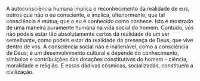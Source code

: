 ﻿A autoconsciência humana implica o reconhecimento da realidade de eus, outros que não o eu consciente, e implica, ulteriormente, que tal consciência é mútua; que o eu é conhecido como conhece. Isto é mostrado de uma maneira puramente humana na vida social do homem. Contudo, vós não podeis estar tão absolutamente certos da realidade de um ser semelhante, como podeis estar da realidade da presença de Deus, que vive dentro de vós. A consciência social não é inalienável, como a consciência de Deus; é um desenvolvimento cultural e depende do conhecimento, símbolos e contribuições das dotações constitutivas do homem - ciência, moralidade e religião. E essas dádivas cósmicas,  socializadas, constituem a civilização.